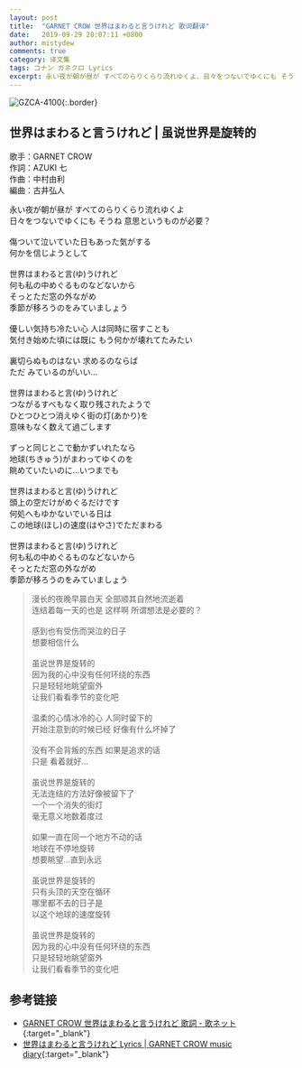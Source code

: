 ```yaml
---
layout: post
title:  "GARNET CROW 世界はまわると言うけれど 歌词翻译"
date:   2019-09-29 20:07:11 +0800
author: mistydew
comments: true
category: 译文集
tags: コナン ガネクロ Lyrics
excerpt: 永い夜が朝が昼が すべてのらりくらり流れゆくよ、日々をつないでゆくにも そうね 意思というものが必要？
---
```

![GZCA-4100](https://crowsub.github.io/assets/images/discography/single/GZCA-4100.jpg){:.border}

## 世界はまわると言うけれど | 虽说世界是旋转的

歌手：GARNET CROW<br>
作詞：AZUKI 七<br>
作曲：中村由利<br>
編曲：古井弘人

<div class="lyric-original">
<p>
永い夜が朝が昼が すべてのらりくらり流れゆくよ<br>
日々をつないでゆくにも そうね 意思というものが必要？<br>
<br>
傷ついて泣いていた日もあった気がする<br>
何かを信じようとして<br>
<br>
世界はまわると言(ゆ)うけれど<br>
何も私の中めぐるものなどないから<br>
そっとただ窓の外ながめ<br>
季節が移ろうのをみていましょう<br>
<br>
優しい気持ち冷たい心 人は同時に宿すことも<br>
気付き始めた頃には既に もう何かが壊れてたみたい<br>
<br>
裏切らぬものはない 求めるのならば<br>
ただ みているのがいい…<br>
<br>
世界はまわると言(ゆ)うけれど<br>
つながるすべもなく取り残されたようで<br>
ひとつひとつ消えゆく街の灯(あかり)を<br>
意味もなく数えて過ごします<br>
<br>
ずっと同じとこで動かずいれたなら<br>
地球(ちきゅう)がまわってゆくのを<br>
眺めていたいのに…いつまでも<br>
<br>
世界はまわると言(ゆ)うけれど<br>
頭上の空だけがめぐるだけです<br>
何処へもゆかないでいる日は<br>
この地球(ほし)の速度(はやさ)でただまわる<br>
<br>
世界はまわると言(ゆ)うけれど<br>
何も私の中めぐるものなどないから<br>
そっとただ窓の外ながめ<br>
季節が移ろうのをみていましょう
</p>
</div>

<div class="lyric-translation">
<blockquote>
漫长的夜晚早晨白天 全部顺其自然地流逝着<br>
连结着每一天的也是 这样啊 所谓想法是必要的？<br>
<br>
感到也有受伤而哭泣的日子<br>
想要相信什么<br>
<br>
虽说世界是旋转的<br>
因为我的心中没有任何环绕的东西<br>
只是轻轻地眺望窗外<br>
让我们看看季节的变化吧<br>
<br>
温柔的心情冰冷的心 人同时留下的<br>
开始注意到的时候已经 好像有什么坏掉了<br>
<br>
没有不会背叛的东西 如果是追求的话<br>
只是 看着就好...<br>
<br>
虽说世界是旋转的<br>
无法连结的方法好像被留下了<br>
一个一个消失的街灯<br>
毫无意义地数着度过<br>
<br>
如果一直在同一个地方不动的话<br>
地球在不停地旋转<br>
想要眺望...直到永远<br>
<br>
虽说世界是旋转的<br>
只有头顶的天空在循环<br>
哪里都不去的日子是<br>
以这个地球的速度旋转<br>
<br>
虽说世界是旋转的<br>
因为我的心中没有任何环绕的东西<br>
只是轻轻地眺望窗外<br>
让我们看看季节的变化吧
</blockquote>
</div>

## 参考链接

* [GARNET CROW 世界はまわると言うけれど 歌詞 - 歌ネット](https://www.uta-net.com/song/58595){:target="_blank"}
* [世界はまわると言うけれど Lyrics \| GARNET CROW music diary](https://crowsub.github.io/lyrics/original/世界はまわると言うけれど.html){:target="_blank"}
